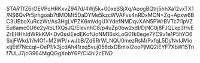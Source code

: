 $START$fZ6rOEVPqHRKxvZ947d/4Wj5k+00xeSSjXq/AoogBQtrj5hhXa12vxTX1/NS6QvPr5jrhgoab7tlMOMt5DaDYMe5kzcWVAFvs4nRDxMCN+Zq+Apxw6BC3UEboXuRczWt/As3HgLVPZK6mVdgUXYdefNMDqvXAN5PWrBVTc7l1pVZEu6amc0U6e2y4bLfXQsJQ/ElevnhC8/p4uZp0bw2xdI/DjNC0j8FJQLxp3HvEZrEHHhIdWRkKM+Dv0ssIEedEKofUoNM16xkLoG01k0ege7YC9v1e1P5hYO6SxjFWkd/h1vIOf+M2WP/+wJbB/Zd6RrWLNQU0mezRsM/PxfqL5Dj/NvIJMioxtjEtf7Nccqi+OePf/k3jcdAh41rxq5vuj056dxDBmixi2ooPjMQ2iEYF7XbW15Tnf7ULJ7jcG964MgQGgXnbY6P/Ci4hi2c$END$
